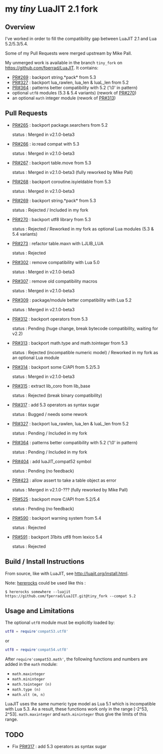 
# my *tiny* LuaJIT 2.1 fork

## Overview

I've worked in order to fill the compatibility gap between LuaJIT 2.1 and Lua 5.2/5.3/5.4.

Some of my Pull Requests were merged upstream by Mike Pall.

My unmerged work is available in the branch `tiny_fork` on <https://github.com/fperrad/LuaJIT>.
It contains:

  - [PR#269](https://github.com/LuaJIT/LuaJIT/pull/269) : backport string.\*pack\* from 5.3
  - [PR#327](https://github.com/LuaJIT/LuaJIT/pull/327) : backport lua\_rawlen, lua\_len & luaL\_len from 5.2
  - [PR#364](https://github.com/LuaJIT/LuaJIT/pull/364) : patterns better compatibility with 5.2 ('\0' in pattern)
  - optional `utf8` modules (5.3 & 5.4 variants) (rework of [PR#270](https://github.com/LuaJIT/LuaJIT/pull/270))
  - an optional `math` integer module (rework of [PR#313](https://github.com/LuaJIT/LuaJIT/pull/313))

## Pull Requests

- [PR#265](https://github.com/LuaJIT/LuaJIT/pull/265) : backport package.searchers from 5.2

    status : Merged in v2.1.0-beta3

- [PR#266](https://github.com/LuaJIT/LuaJIT/pull/266) : io:read compat with 5.3

    status : Merged in v2.1.0-beta3

- [PR#267](https://github.com/LuaJIT/LuaJIT/pull/267) : backport table.move from 5.3

    status : Merged in v2.1.0-beta3 (fully reworked by Mike Pall)

- [PR#268](https://github.com/LuaJIT/LuaJIT/pull/268) : backport coroutine.isyieldable from 5.3

    status : Merged in v2.1.0-beta3

- [PR#269](https://github.com/LuaJIT/LuaJIT/pull/269) : backport string.\*pack\* from 5.3

    status : Rejected / Included in my fork

- [PR#270](https://github.com/LuaJIT/LuaJIT/pull/270) : backport utf8 library from 5.3

    status : Rejected / Reworked in my fork as optional Lua modules (5.3 & 5.4 variants)

- [PR#273](https://github.com/LuaJIT/LuaJIT/pull/273) : refactor table.maxn with LJLIB_LUA

    status : Rejected

- [PR#302](https://github.com/LuaJIT/LuaJIT/pull/302) : remove compatibility with Lua 5.0

    status : Merged in v2.1.0-beta3

- [PR#307](https://github.com/LuaJIT/LuaJIT/pull/307) : remove old compatibility macros

    status : Merged in v2.1.0-beta3

- [PR#309](https://github.com/LuaJIT/LuaJIT/pull/309) : package/module better compatibility with Lua 5.2

    status : Merged in v2.1.0-beta3

- [PR#312](https://github.com/LuaJIT/LuaJIT/pull/312) : backport operators from 5.3

    status : Pending (huge change, break bytecode compatibility, waiting for v2.2)

- [PR#313](https://github.com/LuaJIT/LuaJIT/pull/313) : backport math.type and math.tointeger from 5.3

    status : Rejected (incompatible numeric model) / Reworked in my fork as an optional Lua module

- [PR#314](https://github.com/LuaJIT/LuaJIT/pull/314) : backport some C/API from 5.2/5.3

    status : Merged in v2.1.0-beta3

- [PR#315](https://github.com/LuaJIT/LuaJIT/pull/315) : extract lib\_coro from lib\_base

    status : Rejected (break binary compatibility)

- [PR#317](https://github.com/LuaJIT/LuaJIT/pull/317) : add 5.3 operators as syntax sugar

    status : Bugged / needs some rework

- [PR#327](https://github.com/LuaJIT/LuaJIT/pull/327) : backport lua\_rawlen, lua\_len & luaL\_len from 5.2

    status : Pending / Included in my fork

- [PR#364](https://github.com/LuaJIT/LuaJIT/pull/364) : patterns better compatibility with 5.2 ('\0' in pattern)

    status : Pending / Included in my fork

- [PR#404](https://github.com/LuaJIT/LuaJIT/pull/404) : add luaJIT_compat52 symbol

    status : Pending (no feedback)

- [PR#423](https://github.com/LuaJIT/LuaJIT/pull/423) : allow assert to take a table object as error

    status : Merged in v2.1.0-??? (fully reworked by Mike Pall)

- [PR#525](https://github.com/LuaJIT/LuaJIT/pull/525) : backport more C/API from 5.2/5.4

    status : Pending (no feedback)

- [PR#590](https://github.com/LuaJIT/LuaJIT/pull/590) : backport warning system from 5.4

    status : Rejected

- [PR#591](https://github.com/LuaJIT/LuaJIT/pull/591) : backport 31bits utf8 from lexico 5.4

    status : Rejected

## Build / Install Instructions

From source, like with LuaJIT, see <http://luajit.org/install.html>.

Note: [hererocks](https://github.com/luarocks/hererocks) could be used like this :

```
$ hererocks somewhere --luajit https://github.com/fperrad/LuaJIT.git@tiny_fork --compat 5.2
```

## Usage and Limitations

The optional `utf8` module must be explicitly loaded by:
```lua
utf8 = require'compat53.utf8'
```
or
```lua
utf8 = require'compat54.utf8'
```

After `require'compat53.math'`, the following functions and numbers are added in the `math` module:
- `math.maxinteger`
- `math.mininteger`
- `math.tointeger (n)`
- `math.type (n)`
- `math.ult (m, n)`

LuaJIT uses the same numeric type model as Lua 5.1 which is incompatible with Lua 5.3.
As a result, these functions work only in the range [-2^53, 2^53].
`math.maxinteger` and `math.mininteger` thus give the limits of this range.

## TODO

- Fix [PR#317](https://github.com/LuaJIT/LuaJIT/pull/317) : add 5.3 operators as syntax sugar
